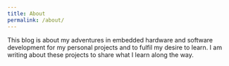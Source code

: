 ```yaml
---
title: About
permalink: /about/
---
```


This blog is about my adventures in embedded hardware and software development for my personal projects and to fulfil my desire to learn. I am writing about these projects to share what I learn along the way. 